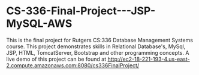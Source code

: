 # CS-336-Final-Project---JSP-MySQL-AWS

This is the final project for Rutgers CS:336 Database Management Systems course. 
This project demonstrates skills in Relational Database's, MySql, JSP, HTML, TomcatServer, Bootstrap and other programming concepts. 
A live demo of this project can be found at 
http://ec2-18-221-193-4.us-east-2.compute.amazonaws.com:8080/cs336FinalProject/
